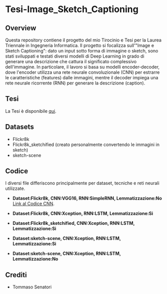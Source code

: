 # Tesi-Image_Sketch_Captioning

## Overview
Questa repository contiene il progetto del mio Tirocinio e Tesi per la Laurea Triennale in Ingegneria Informatica.
Il progetto si focalizza sull'"Image e Sketch Captioning": dato un input sotto forma di immagine o sketch, sono stati sviluppati e testati diversi modelli di Deep Learning in grado di generare una descrizione che cattura il significato complessivo dell'immagine.
In particolare, il lavoro si basa su modelli encoder-decoder, dove l'encoder utilizza una rete neurale convoluzionale (CNN) per estrarre le caratteristiche (features) dalle immagini, mentre il decoder impiega una rete neurale ricorrente (RNN) per generare la descrizione (caption).


## Tesi
La Tesi è disponibile [qui]().
## Datasets
- Flickr8k
- Flickr8k_sketchified (creato personalmente convertendo le immagini in sketch)
- sketch-scene
## Codice
I diversi file differiscono principalmente per dataset, tecniche e reti neurali utilizzate.
- **Dataset:Flickr8k, CNN:VGG16, RNN:SimpleRNN, Lemmatizzazione:No**
  [Link al Codice CNN]().

- **Dataset:Flickr8k, CNN:Xception, RNN:LSTM, Lemmatizzazione:Si**

- **Dataset:Flickr8k_sketchified, CNN:Xception, RNN:LSTM, Lemmatizzazione:Si**

- **Dataset:sketch-scene, CNN:Xception, RNN:LSTM, Lemmatizzazione:Si**

- **Dataset:sketch-scene, CNN:Xception, RNN:LSTM, Lemmatizzazione:No**

## Crediti
- Tommaso Senatori
